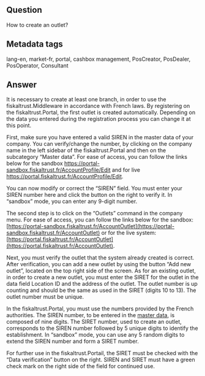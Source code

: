 ## Question
How to create an outlet?

## Metadata tags
lang-en, market-fr, portal, cashbox management, PosCreator, PosDealer, PosOperator, Consultant

## Answer
It is necessary to create at least one branch, in order to use the fiskaltrust.Middleware in accordance with French laws. By registering on the fiskaltrust.Portal, the first outlet is created automatically. Depending on the data you entered during the registration process you can change it at this point.

First, make sure you have entered a valid SIREN in the master data of your company. You can verify/change the number, by clicking on the company name in the left sidebar of the fiskaltrust.Portal and then on the subcategory “Master data”. For ease of access, you can follow the links below for the sandbox  https://portal-sandbox.fiskaltrust.fr/AccountProfile/Edit and for live https://portal.fiskaltrust.fr/AccountProfile/Edit.

You can now modify or correct the “SIREN” field. You must enter your SIREN number here and click the button on the right to verify it. In “sandbox” mode, you can enter any 9-digit number.

The second step is to click on the “Outlets” command in the company menu. For ease of access, you can follow the links below for the sandbox: [https://portal-sandbox.fiskaltrust.fr/AccountOutlet](https://portal-sandbox.fiskaltrust.fr/AccountOutlet) or for the live system: [https://portal.fiskaltrust.fr/AccountOutlet](https://portal.fiskaltrust.fr/AccountOutlet).

Next, you must verify the outlet that the system already created is correct. After verification, you can add a new outlet by using the button “Add new outlet”, located on the top right side of the screen. As for an existing outlet, in order to create a new outlet, you must enter the SIRET for the outlet in the data field Location ID and the address of the outlet. The outlet number is up counting and should be the same as used in the SIRET (digits 10 to 13). The outlet number must be unique.

In the fiskaltrust.Portal, you must use the numbers provided by the French authorities. The SIREN number, to be entered in the [master data](https://portal.fiskaltrust.fr/AccountProfile/Edit), is composed of nine digits. The SIRET number, used to create an outlet, corresponds to the SIREN number followed by 5 unique digits to identify the establishment. In “sandbox” mode, you can use any 5 random digits to extend the SIREN number and form a SIRET number.

For further use in the fiskaltrust.Portail, the SIRET must be checked with the “Data verification” button on the right. SIREN and SIRET must have a green check mark on the right side of the field for continued use.

